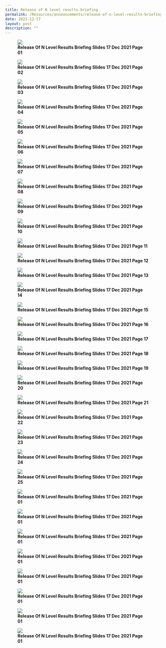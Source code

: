 ```yaml
---
title: Release of N level results briefing
permalink: /Resources/announcements/release-of-n-level-results-briefing/
date: 2021-12-17
layout: post
description: ""
---
```

<figure>
<img src="/images/N%20level%20results%20briefing/Release-of-N-level-results-briefing-slides-17-Dec-2021_Page_01-1024x576.jpg">
<figcaption> <strong> Release Of N Level Results Briefing Slides 17 Dec 2021 Page 01 </strong> </figcaption>
</figure>

<figure>
<img src="/images/N%20level%20results%20briefing/Release-of-N-level-results-briefing-slides-17-Dec-2021_Page_02-1024x576.jpg">
<figcaption> <strong> Release Of N Level Results Briefing Slides 17 Dec 2021 Page 02 </strong> </figcaption>
</figure>

<figure>
<img src="/images/N%20level%20results%20briefing/Release-of-N-level-results-briefing-slides-17-Dec-2021_Page_03-1024x576.jpg">
<figcaption> <strong> Release Of N Level Results Briefing Slides 17 Dec 2021 Page 03 </strong> </figcaption>
</figure>

<figure>
<img src="/images/N%20level%20results%20briefing/Release-of-N-level-results-briefing-slides-17-Dec-2021_Page_04-1024x576.jpg">
<figcaption> <strong> Release Of N Level Results Briefing Slides 17 Dec 2021 Page 04 </strong> </figcaption>
</figure>

<figure>
<img src="/images/N%20level%20results%20briefing/Release-of-N-level-results-briefing-slides-17-Dec-2021_Page_05-1024x576.jpg">
<figcaption> <strong> Release Of N Level Results Briefing Slides 17 Dec 2021 Page 05 </strong> </figcaption>
</figure>

<figure>
<img src="/images/N%20level%20results%20briefing/Release-of-N-level-results-briefing-slides-17-Dec-2021_Page_06-1024x576.jpg">
<figcaption> <strong> Release Of N Level Results Briefing Slides 17 Dec 2021 Page 06 </strong> </figcaption>
</figure>

<figure>
<img src="/images/N%20level%20results%20briefing/Release-of-N-level-results-briefing-slides-17-Dec-2021_Page_07-1024x576.jpg">
<figcaption> <strong> Release Of N Level Results Briefing Slides 17 Dec 2021 Page 07 </strong> </figcaption>
</figure>

<figure>
<img src="/images/N%20level%20results%20briefing/Release-of-N-level-results-briefing-slides-17-Dec-2021_Page_08-1024x576.jpg">
<figcaption> <strong> Release Of N Level Results Briefing Slides 17 Dec 2021 Page 08 </strong> </figcaption>
</figure>

<figure>
<img src="/images/N%20level%20results%20briefing/Release-of-N-level-results-briefing-slides-17-Dec-2021_Page_09-1024x576.jpg">
<figcaption> <strong> Release Of N Level Results Briefing Slides 17 Dec 2021 Page 09 </strong> </figcaption>
</figure>

<figure>
<img src="/images/N%20level%20results%20briefing/Release-of-N-level-results-briefing-slides-17-Dec-2021_Page_10-1024x576.jpg">
<figcaption> <strong> Release Of N Level Results Briefing Slides 17 Dec 2021 Page 10 </strong> </figcaption>
</figure>

<figure>
<img src="/images/N%20level%20results%20briefing/Release-of-N-level-results-briefing-slides-17-Dec-2021_Page_11-1024x576.jpg">
<figcaption> <strong> Release Of N Level Results Briefing Slides 17 Dec 2021 Page 11 </strong> </figcaption>
</figure>

<figure>
<img src="/images/N%20level%20results%20briefing/Release-of-N-level-results-briefing-slides-17-Dec-2021_Page_12-1024x576.jpg">
<figcaption> <strong> Release Of N Level Results Briefing Slides 17 Dec 2021 Page 12 </strong> </figcaption>
</figure>

<figure>
<img src="/images/N%20level%20results%20briefing/Release-of-N-level-results-briefing-slides-17-Dec-2021_Page_13-1024x576.jpg">
<figcaption> <strong> Release Of N Level Results Briefing Slides 17 Dec 2021 Page 13 </strong> </figcaption>
</figure>

<figure>
<img src="/images/N%20level%20results%20briefing/Release-of-N-level-results-briefing-slides-17-Dec-2021_Page_14-1024x576.jpg">
<figcaption> <strong> Release Of N Level Results Briefing Slides 17 Dec 2021 Page 14 </strong> </figcaption>
</figure>
<figure>
<img src="/images/N%20level%20results%20briefing/Release-of-N-level-results-briefing-slides-17-Dec-2021_Page_15-1024x576.jpg">
<figcaption> <strong> Release Of N Level Results Briefing Slides 17 Dec 2021 Page 15 </strong> </figcaption>
</figure>

<figure>
<img src="/images/N%20level%20results%20briefing/Release-of-N-level-results-briefing-slides-17-Dec-2021_Page_16-1024x576.jpg">
<figcaption> <strong> Release Of N Level Results Briefing Slides 17 Dec 2021 Page 16 </strong> </figcaption>
</figure>

<figure>
<img src="/images/N%20level%20results%20briefing/Release-of-N-level-results-briefing-slides-17-Dec-2021_Page_17-1024x576.jpg">
<figcaption> <strong> Release Of N Level Results Briefing Slides 17 Dec 2021 Page 17 </strong> </figcaption>
</figure>

<figure>
<img src="/images/N%20level%20results%20briefing/Release-of-N-level-results-briefing-slides-17-Dec-2021_Page_18-1024x576.jpg">
<figcaption> <strong> Release Of N Level Results Briefing Slides 17 Dec 2021 Page 18 </strong> </figcaption>
</figure>

<figure>
<img src="/images/N%20level%20results%20briefing/Release-of-N-level-results-briefing-slides-17-Dec-2021_Page_19-1024x576.jpg">
<figcaption> <strong> Release Of N Level Results Briefing Slides 17 Dec 2021 Page 19 </strong> </figcaption>
</figure>

<figure>
<img src="/images/N%20level%20results%20briefing/Release-of-N-level-results-briefing-slides-17-Dec-2021_Page_20-1024x576.jpg">
<figcaption> <strong> Release Of N Level Results Briefing Slides 17 Dec 2021 Page 20 </strong> </figcaption>
</figure>

<figure>
<img src="/images/N%20level%20results%20briefing/Release-of-N-level-results-briefing-slides-17-Dec-2021_Page_21-1024x576.jpg">
<figcaption> <strong> Release Of N Level Results Briefing Slides 17 Dec 2021 Page 21 </strong> </figcaption>
</figure>

<figure>
<img src="/images/N%20level%20results%20briefing/Release-of-N-level-results-briefing-slides-17-Dec-2021_Page_22-1024x576.jpg">
<figcaption> <strong> Release Of N Level Results Briefing Slides 17 Dec 2021 Page 22 </strong> </figcaption>
</figure>

<figure>
<img src="/images/N%20level%20results%20briefing/Release-of-N-level-results-briefing-slides-17-Dec-2021_Page_23-1024x576.jpg">
<figcaption> <strong> Release Of N Level Results Briefing Slides 17 Dec 2021 Page 23 </strong> </figcaption>
</figure>

<figure>
<img src="/images/N%20level%20results%20briefing/Release-of-N-level-results-briefing-slides-17-Dec-2021_Page_24-1024x576.jpg">
<figcaption> <strong> Release Of N Level Results Briefing Slides 17 Dec 2021 Page 24 </strong> </figcaption>
</figure>

<figure>
<img src="/images/N%20level%20results%20briefing/Release-of-N-level-results-briefing-slides-17-Dec-2021_Page_25-1024x576.jpg">
<figcaption> <strong> Release Of N Level Results Briefing Slides 17 Dec 2021 Page 25 </strong> </figcaption>
</figure>

<figure>
<img src="/images/N%20level%20results%20briefing/Release-of-N-level-results-briefing-slides-17-Dec-2021_Page_01-1024x576.jpg">
<figcaption> <strong> Release Of N Level Results Briefing Slides 17 Dec 2021 Page 01 </strong> </figcaption>
</figure>

<figure>
<img src="/images/N%20level%20results%20briefing/Release-of-N-level-results-briefing-slides-17-Dec-2021_Page_01-1024x576.jpg">
<figcaption> <strong> Release Of N Level Results Briefing Slides 17 Dec 2021 Page 01 </strong> </figcaption>
</figure>

<figure>
<img src="/images/N%20level%20results%20briefing/Release-of-N-level-results-briefing-slides-17-Dec-2021_Page_01-1024x576.jpg">
<figcaption> <strong> Release Of N Level Results Briefing Slides 17 Dec 2021 Page 01 </strong> </figcaption>
</figure>

<figure>
<img src="/images/N%20level%20results%20briefing/Release-of-N-level-results-briefing-slides-17-Dec-2021_Page_01-1024x576.jpg">
<figcaption> <strong> Release Of N Level Results Briefing Slides 17 Dec 2021 Page 01 </strong> </figcaption>
</figure>

<figure>
<img src="/images/N%20level%20results%20briefing/Release-of-N-level-results-briefing-slides-17-Dec-2021_Page_01-1024x576.jpg">
<figcaption> <strong> Release Of N Level Results Briefing Slides 17 Dec 2021 Page 01 </strong> </figcaption>
</figure>

<figure>
<img src="/images/N%20level%20results%20briefing/Release-of-N-level-results-briefing-slides-17-Dec-2021_Page_01-1024x576.jpg">
<figcaption> <strong> Release Of N Level Results Briefing Slides 17 Dec 2021 Page 01 </strong> </figcaption>
</figure>

<figure>
<img src="/images/N%20level%20results%20briefing/Release-of-N-level-results-briefing-slides-17-Dec-2021_Page_01-1024x576.jpg">
<figcaption> <strong> Release Of N Level Results Briefing Slides 17 Dec 2021 Page 01 </strong> </figcaption>
</figure>

<figure>
<img src="/images/N%20level%20results%20briefing/Release-of-N-level-results-briefing-slides-17-Dec-2021_Page_01-1024x576.jpg">
<figcaption> <strong> Release Of N Level Results Briefing Slides 17 Dec 2021 Page 01 </strong> </figcaption>
</figure>